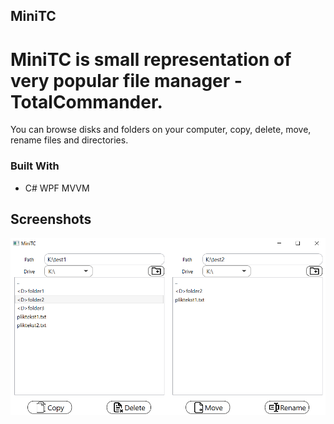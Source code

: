 ## MiniTC

# MiniTC is small representation of very popular file manager - TotalCommander.
You can browse disks and folders on your computer, copy, delete, move, rename files and directories.

### Built With

* C# WPF MVVM

## Screenshots
![Screenshot](readmecontent/app.png)
